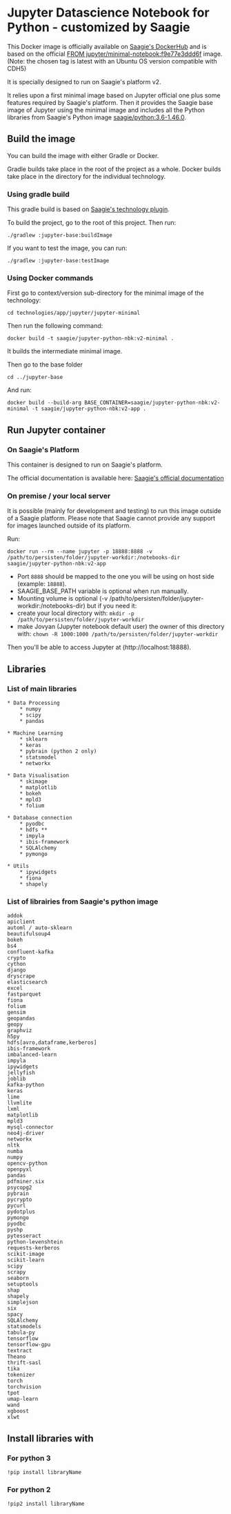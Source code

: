 # Jupyter Datascience Notebook for Python - customized by Saagie

This Docker image is officially available on [Saagie's DockerHub](https://hub.docker.com/r/saagie/jupyter-python-nbk) and is based on the official [FROM jupyter/minimal-notebook:f9e77e3ddd6f](https://hub.docker.com/r/jupyter/minimal-notebook/) image.
(Note: the chosen tag is latest with an Ubuntu OS version compatible with CDH5)

It is specially designed to run on Saagie's platform v2.

It relies upon a first minimal image based on Jupyter official one plus some features required by Saagie's platform.
Then it provides the Saagie base image of Jupyter using the minimal image and includes all the Python libraries from Saagie's Python image [saagie/python:3.6-1.46.0](https://hub.docker.com/r/saagie/python).


## Build the image

You can build the image with either Gradle or Docker.

Gradle builds take place in the root of the project as a whole.
Docker builds take place in the directory for the individual technology.

### Using gradle build 

This gradle build is based on [Saagie's technology plugin](https://github.com/saagie/technologies-plugin).

To build the project, go to the root of this project.
Then run:

```
./gradlew :jupyter-base:buildImage
```

If you want to test the image, you can run:
```
./gradlew :jupyter-base:testImage
```

### Using Docker commands

First go to context/version sub-directory for the minimal image of the technology:

```
cd technologies/app/jupyter/jupyter-minimal
```

Then run the following command:
```
docker build -t saagie/jupyter-python-nbk:v2-minimal .
```
It builds the intermediate minimal image.

Then go to the base folder 
```
cd ../jupyter-base
```

And run:
```
docker build --build-arg BASE_CONTAINER=saagie/jupyter-python-nbk:v2-minimal -t saagie/jupyter-python-nbk:v2-app .
```

     
## Run Jupyter container

### On Saagie's Platform 

This container is designed to run on Saagie's platform.

The official documentation is available here: [Saagie's official documentation](https://docs.saagie.io/product/latest/sdk/index.html)

### On premise / your local server

It is possible (mainly for development and testing) to run this image outside of a Saagie platform.
Please note that Saagie cannot provide any support for images launched outside of its platform.

Run: 

```
docker run --rm --name jupyter -p 18888:8888 -v /path/to/persisten/folder/jupyter-workdir:/notebooks-dir saagie/jupyter-python-nbk:v2-app	
```

 * Port `8888` should be mapped to the one you will be using on host side (example: `18888`).
 * SAAGIE_BASE_PATH variable is optional when run manually.
 * Mounting volume is optional (-v /path/to/persisten/folder/jupyter-workdir:/notebooks-dir) but if you need it:
 * create your local directory with: `mkdir -p /path/to/persisten/folder/jupyter-workdir`
 * make Jovyan (Jupyter notebook default user) the owner of this directory with: `chown -R 1000:1000 /path/to/persisten/folder/jupyter-workdir`

Then you'll be able to access Jupyter at (http://localhost:18888).


## Libraries

### List of main libraries

	* Data Processing
		* numpy
    	* scipy
		* pandas

	* Machine Learning
    	* sklearn
		* keras
    	* pybrain (python 2 only)
    	* statsmodel
		* networkx

	* Data Visualisation
		* skimage
		* matplotlib
    	* bokeh
    	* mpld3
    	* folium

	* Database connection
		* pyodbc
    	* hdfs **
		* impyla
		* ibis-framework
		* SQLAlchemy
		* pymongo

	* Utils
    	* ipywidgets
		* fiona
 		* shapely

### List of librairies from Saagie's python image

    addok
    apiclient
    automl / auto-sklearn
    beautifulsoup4
    bokeh
    bs4
    confluent-kafka
    crypto
    cython
    django
    dryscrape
    elasticsearch
    excel
    fastparquet
    fiona
    folium
    gensim
    geopandas
    geopy
    graphviz
    h5py
    hdfs[avro,dataframe,kerberos]
    ibis-framework
    imbalanced-learn
    impyla
    ipywidgets
    jellyfish
    joblib
    kafka-python
    keras
    lime
    llvmlite
    lxml
    matplotlib
    mpld3
    mysql-connector
    neo4j-driver
    networkx
    nltk
    numba
    numpy
    opencv-python
    openpyxl
    pandas
    pdfminer.six
    psycopg2
    pybrain
    pycrypto
    pycurl
    pydotplus
    pymongo
    pyodbc
    pyshp
    pytesseract
    python-levenshtein
    requests-kerberos
    scikit-image
    scikit-learn
    scipy
    scrapy
    seaborn
    setuptools
    shap
    shapely
    simplejson
    six
    spacy
    SQLAlchemy
    statsmodels
    tabula-py
    tensorflow
    tensorflow-gpu
    textract
    Theano
    thrift-sasl
    tika
    tokenizer
    torch
    torchvision
    tpot
    umap-learn
    wand
    xgboost
    xlwt


## Install libraries with
### For python 3
	!pip install libraryName

### For python 2
	!pip2 install libraryName
